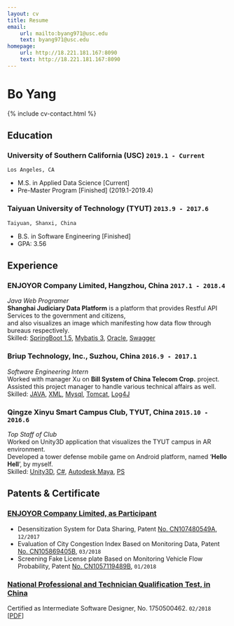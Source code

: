 ```yaml
---
layout: cv
title: Resume
email: 
    url: mailto:byang971@usc.edu
    text: byang971@usc.edu
homepage:
    url: http://18.221.181.167:8090
    text: http://18.221.181.167:8090
---
```

# Bo __Yang__

{% include cv-contact.html %}

## Education

### __University of Southern California (USC)__ `2019.1 - Current`
```
Los Angeles, CA
```
- M.S. in Applied Data Science [Current]
- Pre-Master Program [Finished] (2019.1-2019.4)

### __Taiyuan University of Technology (TYUT)__ `2013.9 - 2017.6`
```
Taiyuan, Shanxi, China
```
- B.S. in Software Engineering [Finished]
- GPA: 3.56

## Experience

### __ENJOYOR Company Limited, Hangzhou, China__  `2017.1 - 2018.4`
_Java Web Programer_<br>
__Shanghai Judiciary Data Platform__ is a platform that provides Restful API Services to the government and citizens, <br>and also visualizes an image which manifesting how data flow through bureaus respectively.<br>
Skilled: [SpringBoot 1.5](), [Mybatis 3](), [Oracle](), [Swagger]()

### __Briup Technology, Inc., Suzhou, China__ `2016.9 - 2017.1`
_Software Engineering Intern_<br>
Worked with manager Xu on __Bill System of China Telecom Crop.__ project. Assisted this project manager to handle various technical affairs as well.<br>
Skilled: [JAVA](), [XML](), [Mysql](), [Tomcat](), [Log4J]()

### __Qingze Xinyu Smart Campus Club, TYUT, China__ `2015.10 - 2016.6`
_Top Staff of Club_<br>
Worked on Unity3D application that visualizes the TYUT campus in AR environment.<br>
Developed a tower defense mobile game on Android platform, named ‘__Hello Hell__’, by myself.<br>
Skilled: [Unity3D](), [C#](), [Autodesk Maya](), [PS]()

## Patents & Certificate

### [__ENJOYOR Company Limited, as Participant__]()
- Desensitization System for Data Sharing, Patent [No. CN107480549A](), `12/2017`<br>
- Evaluation of City Congestion Index Based on Monitoring Data, Patent [No. CN105869405B](), `03/2018`<br>
- Screening Fake License plate Based on Monitoring Vehicle Flow Probability, Patent [No. CN1057119489B](), `01/2018` <br>

### [__National Professional and Technician Qualification Test, in China__](http://scholar.dickinson.edu/student_honors/221/)
Certified as Intermediate Software Designer, No. 1750500462. `02/2018` [[PDF](assets/nptq.pdf)]

